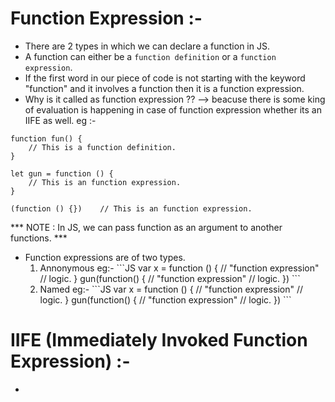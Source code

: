 # Function Expression :-
- There are 2 types in which we can declare a function in JS.
- A function can either be a `function definition` or a `function expression`.
- If the first word in our piece of code is not starting with the keyword "function" and it involves a function then it is a function expression.
- Why is it called as function expression ?? --> beacuse there is some king of evaluation is happening in case of function expression whether its an IIFE as well.
eg :-
```JS
function fun() {
    // This is a function definition.
}

let gun = function () {
    // This is an function expression.
}

(function () {})    // This is an function expression.
```
*** NOTE : In JS, we can pass function as an argument to another functions. ***
- Function expressions are of two types.
    <ol>
    <li> Annonymous 
    eg:-
    ```JS
    var x = function () { // "function expression"
        // logic.
    }
    gun(function() { // "function expression"
        // logic.
    })
    ```
    </li>
    <li> Named 
    eg:-
    ```JS
    var x = function () { // "function expression"
        // logic.
    }
    gun(function() { // "function expression"
        // logic.
    })
    ```
    </li>
    </ol>
# IIFE (Immediately Invoked Function Expression) :-
- 